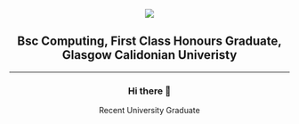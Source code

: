 <p align="center">
  <img src="https://capsule-render.vercel.app/api?type=waving&color=gradient&text=Jonathan+Ward+-+Github+Profile+💻&height=150&section=header&fontSize=35&animation=fadeIn"/>
</p>
<h2 align="center">
    Bsc Computing, First Class Honours Graduate, Glasgow Calidonian Univeristy
</h2><hr>
<div align="center">
    <h3>
        Hi there 👋
    </h3>
    <p>
        Recent University Graduate 
    </p>
</div>
